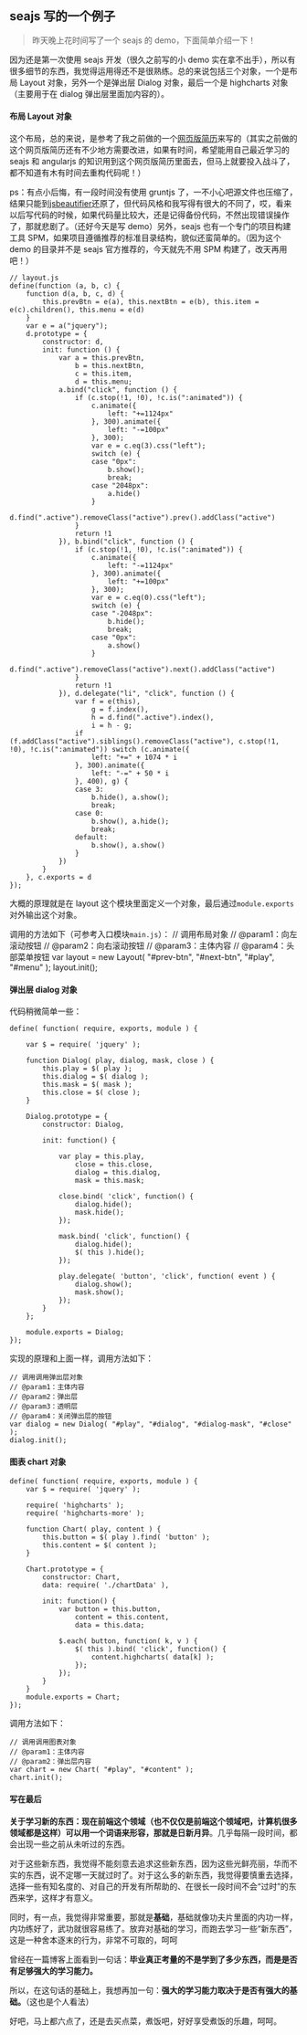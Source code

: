 ## seajs 写的一个例子

> 昨天晚上花时间写了一个 seajs 的 demo，下面简单介绍一下！

因为还是第一次使用 seajs 开发（很久之前写的小 demo 实在拿不出手），所以有很多细节的东西，我觉得运用得还不是很熟练。总的来说包括三个对象，一个是布局 Layout 对象，另外一个是弹出层 Dialog 对象，最后一个是 highcharts 对象（主要用于在 dialog 弹出层里面加内容的）。

#### 布局 Layout 对象

这个布局，总的来说，是参考了我之前做的一个[网页版简历](http://yzh.ap01.aws.af.cm/)来写的（其实之前做的这个网页版简历还有不少地方需要改进，如果有时间，希望能用自己最近学习的 seajs 和 angularjs 的知识用到这个网页版简历里面去，但马上就要投入战斗了，都不知道有木有时间去重构代码呢！）

ps：有点小后悔，有一段时间没有使用 gruntjs 了，一不小心吧源文件也压缩了，结果只能到[jsbeautifier](http://jsbeautifier.org/)还原了，但代码风格和我写得有很大的不同了，哎，看来以后写代码的时候，如果代码量比较大，还是记得备份代码，不然出现错误操作了，那就悲剧了。（还好今天是写 demo）另外，seajs 也有一个专门的项目构建工具 SPM，如果项目遵循推荐的标准目录结构，貌似还蛮简单的。（因为这个 demo 的目录并不是 seajs 官方推荐的，今天就先不用 SPM 构建了，改天再用吧！）

    // layout.js
    define(function (a, b, c) {
        function d(a, b, c, d) {
            this.prevBtn = e(a), this.nextBtn = e(b), this.item = e(c).children(), this.menu = e(d)
        }
        var e = a("jquery");
        d.prototype = {
            constructor: d,
            init: function () {
                var a = this.prevBtn,
                    b = this.nextBtn,
                    c = this.item,
                    d = this.menu;
                a.bind("click", function () {
                    if (c.stop(!1, !0), !c.is(":animated")) {
                        c.animate({
                            left: "+=1124px"
                        }, 300).animate({
                            left: "-=100px"
                        }, 300);
                        var e = c.eq(3).css("left");
                        switch (e) {
                        case "0px":
                            b.show();
                            break;
                        case "2048px":
                            a.hide()
                        }
                        d.find(".active").removeClass("active").prev().addClass("active")
                    }
                    return !1
                }), b.bind("click", function () {
                    if (c.stop(!1, !0), !c.is(":animated")) {
                        c.animate({
                            left: "-=1124px"
                        }, 300).animate({
                            left: "+=100px"
                        }, 300);
                        var e = c.eq(0).css("left");
                        switch (e) {
                        case "-2048px":
                            b.hide();
                            break;
                        case "0px":
                            a.show()
                        }
                        d.find(".active").removeClass("active").next().addClass("active")
                    }
                    return !1
                }), d.delegate("li", "click", function () {
                    var f = e(this),
                        g = f.index(),
                        h = d.find(".active").index(),
                        i = h - g;
                    if (f.addClass("active").siblings().removeClass("active"), c.stop(!1, !0), !c.is(":animated")) switch (c.animate({
                        left: "+=" + 1074 * i
                    }, 300).animate({
                        left: "-=" + 50 * i
                    }, 400), g) {
                    case 3:
                        b.hide(), a.show();
                        break;
                    case 0:
                        b.show(), a.hide();
                        break;
                    default:
                        b.show(), a.show()
                    }
                })
            }
        }, c.exports = d
    });

大概的原理就是在 layout 这个模块里面定义一个对象，最后通过`module.exports`对外输出这个对象。

调用的方法如下（可参考入口模块`main.js`）： // 调用布局对象 // @param1：向左滚动按钮 // @param2：向右滚动按钮 // @param3：主体内容 // @param4：头部菜单按钮 var layout = new Layout( "#prev-btn", "#next-btn", "#play", "#menu" ); layout.init();

#### 弹出层 dialog 对象

代码稍微简单一些：

    define( function( require, exports, module ) {

    	var $ = require( 'jquery' );

    	function Dialog( play, dialog, mask, close ) {
    		this.play = $( play );
    		this.dialog = $( dialog );
    		this.mask = $( mask );
    		this.close = $( close );
    	}

    	Dialog.prototype = {
    		constructor: Dialog,

    		init: function() {

    			var play = this.play,
    				close = this.close,
    				dialog = this.dialog,
    				mask = this.mask;

    			close.bind( 'click', function() {
    				dialog.hide();
    				mask.hide();
    			});

    			mask.bind( 'click', function() {
    				dialog.hide();
    				$( this ).hide();
    			});

    			play.delegate( 'button', 'click', function( event ) {
    				dialog.show();
    				mask.show();
    			});
    		}
    	};

    	module.exports = Dialog;
    });

实现的原理和上面一样，调用方法如下：

    // 调用调用弹出层对象
    // @param1：主体内容
    // @param2：弹出层
    // @param3：透明层
    // @param4：关闭弹出层的按钮
    var dialog = new Dialog( "#play", "#dialog", "#dialog-mask", "#close" );
    dialog.init();

#### 图表 chart 对象

    define( function( require, exports, module ) {
    	var $ = require( 'jquery' );

    	require( 'highcharts' );
    	require( 'highcharts-more' );

    	function Chart( play, content ) {
    		this.button = $( play ).find( 'button' );
    		this.content = $( content );
    	}

    	Chart.prototype = {
    		constructor: Chart,
    		data: require( './chartData' ),

    		init: function() {
    			var button = this.button,
    				content = this.content,
    				data = this.data;

    			$.each( button, function( k, v ) {
    				$( this ).bind( 'click', function() {
    					content.highcharts( data[k] );
    				});
    			});
    		}
    	}
    	module.exports = Chart;
    });

调用方法如下：

    // 调用调用图表对象
    // @param1：主体内容
    // @param2：弹出层内容
    var chart = new Chart( "#play", "#content" );
    chart.init();

#### 写在最后

**关于学习新的东西：**现在前端这个领域（也不仅仅是前端这个领域吧，计算机很多领域都是这样）可以用一个词语来形容，那就是**日新月异**。几乎每隔一段时间，都会出现一些之前从未听过的东西。

对于这些新东西，我觉得不能刻意去追求这些新东西，因为这些光鲜亮丽，华而不实的东西，说不定哪一天就过时了。对于这么多的新东西，我觉得要慎重去选择，选择一些有知名度的、对自己的开发有所帮助的、在很长一段时间不会“过时”的东西来学，这样才有意义。

同时，有一点，我觉得非常重要，那就是**基础**，基础就像功夫片里面的内功一样，内功练好了，武功就很容易练了。放弃对基础的学习，而跑去学习一些“新东西”，这是一种舍本逐末的行为，非常不可取的，呵呵

曾经在一篇博客上面看到一句话：**毕业真正考量的不是学到了多少东西，而是是否有足够强大的学习能力。**

所以，在这句话的基础上，我想再加一句：**强大的学习能力取决于是否有强大的基础。**（这也是个人看法）

好吧，马上都六点了，还是去买点菜，煮饭吧，好好享受煮饭的乐趣，呵呵。
